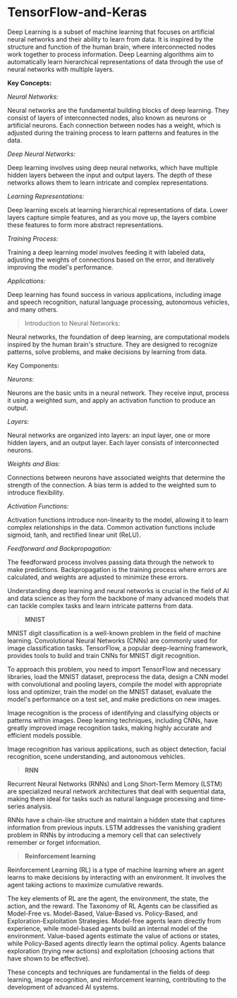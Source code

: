 # TensorFlow-and-Keras
Deep Learning is a subset of machine learning that focuses on artificial neural networks and their ability to learn from data. It is inspired by the structure and function of the human brain, where interconnected nodes work together to process information. Deep Learning algorithms aim to automatically learn hierarchical representations of data through the use of neural networks with multiple layers.

**Key Concepts:**

*Neural Networks:*

Neural networks are the fundamental building blocks of deep learning. They consist of layers of interconnected nodes, also known as neurons or artificial neurons. Each connection between nodes has a weight, which is adjusted during the training process to learn patterns and features in the data.

*Deep Neural Networks:*

Deep learning involves using deep neural networks, which have multiple hidden layers between the input and output layers. The depth of these networks allows them to learn intricate and complex representations.

*Learning Representations:*

Deep learning excels at learning hierarchical representations of data. Lower layers capture simple features, and as you move up, the layers combine these features to form more abstract representations.

*Training Process:*

Training a deep learning model involves feeding it with labeled data, adjusting the weights of connections based on the error, and iteratively improving the model's performance.

*Applications:*

Deep learning has found success in various applications, including image and speech recognition, natural language processing, autonomous vehicles, and many others.

> Introduction to Neural Networks:

Neural networks, the foundation of deep learning, are computational models inspired by the human brain's structure. They are designed to recognize patterns, solve problems, and make decisions by learning from data.

Key Components:

*Neurons:*

Neurons are the basic units in a neural network. They receive input, process it using a weighted sum, and apply an activation function to produce an output.

*Layers:*

Neural networks are organized into layers: an input layer, one or more hidden layers, and an output layer. Each layer consists of interconnected neurons.

*Weights and Bias:*

Connections between neurons have associated weights that determine the strength of the connection. A bias term is added to the weighted sum to introduce flexibility.

*Activation Functions:*

Activation functions introduce non-linearity to the model, allowing it to learn complex relationships in the data. Common activation functions include sigmoid, tanh, and rectified linear unit (ReLU).

*Feedforward and Backpropagation:*

The feedforward process involves passing data through the network to make predictions. Backpropagation is the training process where errors are calculated, and weights are adjusted to minimize these errors.

Understanding deep learning and neural networks is crucial in the field of AI and data science as they form the backbone of many advanced models that can tackle complex tasks and learn intricate patterns from data.

> **MNIST**

MNIST digit classification is a well-known problem in the field of machine learning. Convolutional Neural Networks (CNNs) are commonly used for image classification tasks. TensorFlow, a popular deep-learning framework, provides tools to build and train CNNs for MNIST digit recognition.

To approach this problem, you need to import TensorFlow and necessary libraries, load the MNIST dataset, preprocess the data, design a CNN model with convolutional and pooling layers, compile the model with appropriate loss and optimizer, train the model on the MNIST dataset, evaluate the model's performance on a test set, and make predictions on new images.

Image recognition is the process of identifying and classifying objects or patterns within images. Deep learning techniques, including CNNs, have greatly improved image recognition tasks, making highly accurate and efficient models possible.

Image recognition has various applications, such as object detection, facial recognition, scene understanding, and autonomous vehicles.

> **RNN**

Recurrent Neural Networks (RNNs) and Long Short-Term Memory (LSTM) are specialized neural network architectures that deal with sequential data, making them ideal for tasks such as natural language processing and time-series analysis.

RNNs have a chain-like structure and maintain a hidden state that captures information from previous inputs. LSTM addresses the vanishing gradient problem in RNNs by introducing a memory cell that can selectively remember or forget information.

>**Reinforcement learning**

Reinforcement Learning (RL) is a type of machine learning where an agent learns to make decisions by interacting with an environment. It involves the agent taking actions to maximize cumulative rewards.

The key elements of RL are the agent, the environment, the state, the action, and the reward. The Taxonomy of RL Agents can be classified as Model-Free vs. Model-Based, Value-Based vs. Policy-Based, and Exploration-Exploitation Strategies. Model-free agents learn directly from experience, while model-based agents build an internal model of the environment. Value-based agents estimate the value of actions or states, while Policy-Based agents directly learn the optimal policy. Agents balance exploration (trying new actions) and exploitation (choosing actions that have shown to be effective).

These concepts and techniques are fundamental in the fields of deep learning, image recognition, and reinforcement learning, contributing to the development of advanced AI systems.
